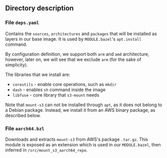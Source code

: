 ## Directory description

### File `deps.yaml`

Contains the `sources`, `architectures` and `packages` that will be installed as layers in our base image. 
It is used by `MODULE.bazel`'s `apt.install` command.

By configuration definition, we support both `arm` and `amd` architecture, however, later on, we will see that we 
exclude `arm` (for the sake of simplicity).

The libraries that we install are:

- `coreutils` - enable core operations, such as `mkdir`
- `dash` - enables `sh` command inside the image
- `libfuse` - core library that `s3-mount` needs

Note that `mount-s3` can not be installed through `apt`, as it does not belong to a Debian package. Instead, 
we install it from an AWS binary package, as described below.

### File `aarch64.bzl`

Downloads and extracts `mount-s3` from AWS's package `.tar.gz`. This module is exposed as an extension which is 
used in our `MODULE.bazel`, then inferred in `/src/mount_s3_aarch64_repo`.




